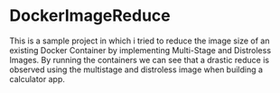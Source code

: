 # DockerImageReduce

This is a sample project in which i tried to reduce the image size of an existing Docker Container by implementing Multi-Stage and Distroless Images.
By running the containers we can see that a drastic reduce is observed using the multistage and distroless image when building a calculator app.
